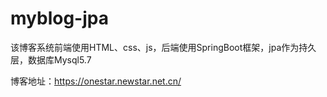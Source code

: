 # myblog-jpa

该博客系统前端使用HTML、css、js，后端使用SpringBoot框架，jpa作为持久层，数据库Mysql5.7

博客地址：https://onestar.newstar.net.cn/

